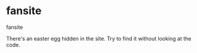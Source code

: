# fansite
fansite

There's an easter egg hidden in the site. 
Try to find it without looking at the code.
